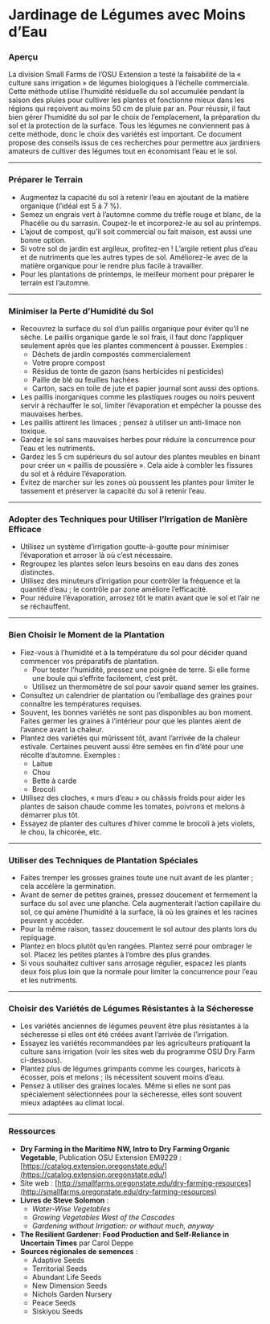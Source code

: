 # Jardinage de Légumes avec Moins d’Eau

### Aperçu

La division Small Farms de l’OSU Extension a testé la faisabilité de la « culture sans irrigation » de légumes biologiques à l’échelle commerciale. Cette méthode utilise l’humidité résiduelle du sol accumulée pendant la saison des pluies pour cultiver les plantes et fonctionne mieux dans les régions qui reçoivent au moins 50 cm de pluie par an. Pour réussir, il faut bien gérer l’humidité du sol par le choix de l’emplacement, la préparation du sol et la protection de la surface. Tous les légumes ne conviennent pas à cette méthode, donc le choix des variétés est important. Ce document propose des conseils issus de ces recherches pour permettre aux jardiniers amateurs de cultiver des légumes tout en économisant l’eau et le sol.

---

### Préparer le Terrain

- Augmentez la capacité du sol à retenir l’eau en ajoutant de la matière organique (l’idéal est 5 à 7 %).
- Semez un engrais vert à l’automne comme du trèfle rouge et blanc, de la Phacélie ou du sarrasin. Coupez-le et incorporez-le au sol au printemps.
- L’ajout de compost, qu’il soit commercial ou fait maison, est aussi une bonne option.
- Si votre sol de jardin est argileux, profitez-en ! L’argile retient plus d’eau et de nutriments que les autres types de sol. Améliorez-le avec de la matière organique pour le rendre plus facile à travailler.
- Pour les plantations de printemps, le meilleur moment pour préparer le terrain est l’automne.

---

### Minimiser la Perte d’Humidité du Sol

- Recouvrez la surface du sol d’un paillis organique pour éviter qu’il ne sèche. Le paillis organique garde le sol frais, il faut donc l’appliquer seulement après que les plantes commencent à pousser. Exemples :
  - Déchets de jardin compostés commercialement
  - Votre propre compost
  - Résidus de tonte de gazon (sans herbicides ni pesticides)
  - Paille de blé ou feuilles hachées
  - Carton, sacs en toile de jute et papier journal sont aussi des options.
- Les paillis inorganiques comme les plastiques rouges ou noirs peuvent servir à réchauffer le sol, limiter l’évaporation et empêcher la pousse des mauvaises herbes.
- Les paillis attirent les limaces ; pensez à utiliser un anti-limace non toxique.
- Gardez le sol sans mauvaises herbes pour réduire la concurrence pour l’eau et les nutriments.
- Gardez les 5 cm supérieurs du sol autour des plantes meubles en binant pour créer un « paillis de poussière ». Cela aide à combler les fissures du sol et à réduire l’évaporation.
- Évitez de marcher sur les zones où poussent les plantes pour limiter le tassement et préserver la capacité du sol à retenir l’eau.

---

### Adopter des Techniques pour Utiliser l’Irrigation de Manière Efficace

- Utilisez un système d’irrigation goutte-à-goutte pour minimiser l’évaporation et arroser là où c’est nécessaire.
- Regroupez les plantes selon leurs besoins en eau dans des zones distinctes.
- Utilisez des minuteurs d’irrigation pour contrôler la fréquence et la quantité d’eau ; le contrôle par zone améliore l’efficacité.
- Pour réduire l’évaporation, arrosez tôt le matin avant que le sol et l’air ne se réchauffent.

---

### Bien Choisir le Moment de la Plantation

- Fiez-vous à l’humidité et à la température du sol pour décider quand commencer vos préparatifs de plantation.
  - Pour tester l’humidité, pressez une poignée de terre. Si elle forme une boule qui s’effrite facilement, c’est prêt.
  - Utilisez un thermomètre de sol pour savoir quand semer les graines.
- Consultez un calendrier de plantation ou l’emballage des graines pour connaître les températures requises.
- Souvent, les bonnes variétés ne sont pas disponibles au bon moment. Faites germer les graines à l’intérieur pour que les plantes aient de l’avance avant la chaleur.
- Plantez des variétés qui mûrissent tôt, avant l’arrivée de la chaleur estivale. Certaines peuvent aussi être semées en fin d’été pour une récolte d’automne. Exemples :
  - Laitue
  - Chou
  - Bette à carde
  - Brocoli
- Utilisez des cloches, « murs d’eau » ou châssis froids pour aider les plantes de saison chaude comme les tomates, poivrons et melons à démarrer plus tôt.
- Essayez de planter des cultures d’hiver comme le brocoli à jets violets, le chou, la chicorée, etc.

---

### Utiliser des Techniques de Plantation Spéciales

- Faites tremper les grosses graines toute une nuit avant de les planter ; cela accélère la germination.
- Avant de semer de petites graines, pressez doucement et fermement la surface du sol avec une planche. Cela augmenterait l’action capillaire du sol, ce qui amène l’humidité à la surface, là où les graines et les racines peuvent y accéder.
- Pour la même raison, tassez doucement le sol autour des plants lors du repiquage.
- Plantez en blocs plutôt qu’en rangées. Plantez serré pour ombrager le sol. Placez les petites plantes à l’ombre des plus grandes.
- Si vous souhaitez cultiver sans arrosage régulier, espacez les plants deux fois plus loin que la normale pour limiter la concurrence pour l’eau et les nutriments.

---

### Choisir des Variétés de Légumes Résistantes à la Sécheresse

- Les variétés anciennes de légumes peuvent être plus résistantes à la sécheresse si elles ont été créées avant l’arrivée de l’irrigation.
- Essayez les variétés recommandées par les agriculteurs pratiquant la culture sans irrigation (voir les sites web du programme OSU Dry Farm ci-dessous).
- Plantez plus de légumes grimpants comme les courges, haricots à écosser, pois et melons ; ils nécessitent souvent moins d’eau.
- Pensez à utiliser des graines locales. Même si elles ne sont pas spécialement sélectionnées pour la sécheresse, elles sont souvent mieux adaptées au climat local.

---

### Ressources

- **Dry Farming in the Maritime NW, Intro to Dry Farming Organic Vegetable**, Publication OSU Extension EM9229 : [https://catalog.extension.oregonstate.edu/](https://catalog.extension.oregonstate.edu/)
- Site web : [http://smallfarms.oregonstate.edu/dry-farming-resources](http://smallfarms.oregonstate.edu/dry-farming-resources)
- **Livres de Steve Solomon** :
  - *Water-Wise Vegetables*
  - *Growing Vegetables West of the Cascades*
  - *Gardening without Irrigation: or without much, anyway*
- **The Resilient Gardener: Food Production and Self-Reliance in Uncertain Times** par Carol Deppe
- **Sources régionales de semences** :
  - Adaptive Seeds
  - Territorial Seeds
  - Abundant Life Seeds
  - New Dimension Seeds
  - Nichols Garden Nursery
  - Peace Seeds
  - Siskiyou Seeds

